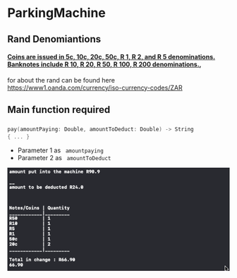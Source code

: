 # ParkingMachine

## Rand Denomiantions
#### [Coins are issued in 5c, 10c, 20c, 50c, R 1, R 2, and R 5 denominations. Banknotes include R 10, R 20, R 50, R 100, R 200 denominations.](https://www1.oanda.com/currency/iso-currency-codes/ZAR),
for about the rand can be found here <https://www1.oanda.com/currency/iso-currency-codes/ZAR>

## Main function required
### 
```swift
pay(amountPaying: Double, amountToDeduct: Double) -> String 
{ ... }
```

- Parameter 1 as  ``` amountpaying```
- Parameter 2 as ``` amountToDeduct```

<img src="screenshots/screenshot.png" width="540">

